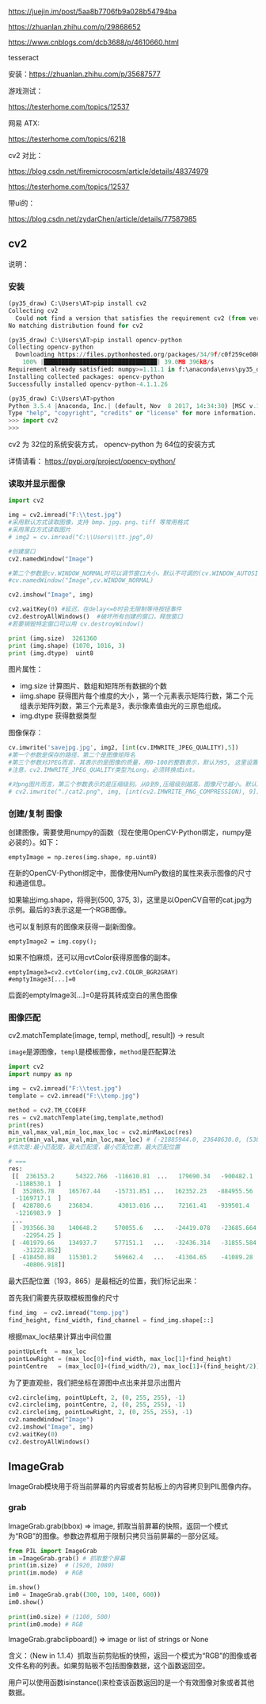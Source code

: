 https://juejin.im/post/5aa8b7706fb9a028b54794ba



https://zhuanlan.zhihu.com/p/29868652

https://www.cnblogs.com/dcb3688/p/4610660.html



tesseract 

安装：https://zhuanlan.zhihu.com/p/35687577





游戏测试：

https://testerhome.com/topics/12537



网易 ATX:

https://testerhome.com/topics/6218



cv2 对比：

https://blog.csdn.net/firemicrocosm/article/details/48374979

https://testerhome.com/topics/12537



带ui的：

https://blog.csdn.net/zydarChen/article/details/77587985



## cv2

说明：

### 安装

```python
(py35_draw) C:\Users\AT>pip install cv2  
Collecting cv2
  Could not find a version that satisfies the requirement cv2 (from versions: )
No matching distribution found for cv2

(py35_draw) C:\Users\AT>pip install opencv-python 
Collecting opencv-python
  Downloading https://files.pythonhosted.org/packages/34/9f/c0f259ce0869959b802fd1dfff5861fa9c0e72b1cfdd60867476bc70a310/opencv_python-4.1.1.26-cp35-cp35m-win_amd64.whl (39.0MB)
    100% |████████████████████████████████| 39.0MB 396kB/s
Requirement already satisfied: numpy>=1.11.1 in f:\anaconda\envs\py35_draw\lib\site-packages (from opencv-python)
Installing collected packages: opencv-python
Successfully installed opencv-python-4.1.1.26

(py35_draw) C:\Users\AT>python
Python 3.5.4 |Anaconda, Inc.| (default, Nov  8 2017, 14:34:30) [MSC v.1900 64 bit (AMD64)] on win32
Type "help", "copyright", "credits" or "license" for more information.
>>> import cv2
>>>
```

cv2 为 32位的系统安装方式， opencv-python 为 64位的安装方式

详情请看： https://pypi.org/project/opencv-python/



### 读取并显示图像

```python
import cv2

img = cv2.imread("F:\\test.jpg") 
#采用默认方式读取图像，支持 bmp、jpg、png、tiff 等常用格式
#采用黑白方式读取图片
# img2 = cv.imread("C:\\Users\\tt.jpg",0)

#创建窗口
cv2.namedWindow("Image") 

#第二个参数是cv.WINDOW_NORMAL时可以调节窗口大小，默认不可调的(cv.WINDOW_AUTOSIZE)
#cv.namedWindow("Image",cv.WINDOW_NORMAL)

cv2.imshow("Image", img)

cv2.waitKey(0) #延迟，在delay<=0时会无限制等待按钮事件
cv2.destroyAllWindows()  #破坏所有创建的窗口，释放窗口
#若要销毁特定窗口可以用 cv.destroyWindow()

print (img.size)  3261360
print (img.shape) (1070, 1016, 3)
print (img.dtype)  uint8
```

图片属性：

* img.size 计算图片、数组和矩阵所有数据的个数 
* iimg.shape 获得图片每个维度的大小 ，第一个元素表示矩阵行数，第二个元组表示矩阵列数，第三个元素是3，表示像素值由光的三原色组成。
* img.dtype  获得数据类型

图像保存：

```python
cv.imwrite('savejpg.jpg', img2, [int(cv.IMWRITE_JPEG_QUALITY),5])
#第一个参数是保存的路径，第二个是图像矩阵名
#第三个参数对JPEG而言，其表示的是图像的质量，用0-100的整数表示，默认为95, 这里设置成了5。 
#注意，cv2.IMWRITE_JPEG_QUALITY类型为Long，必须转换成int。

#对png图片而言，第三个参数表示的是压缩级别。从0到9,压缩级别越高，图像尺寸越小。默认级别为3
# cv2.imwrite("./cat2.png", img, [int(cv2.IMWRITE_PNG_COMPRESSION), 9]) 
```



### 创建/复制 图像

创建图像，需要使用numpy的函数（现在使用OpenCV-Python绑定，numpy是必装的）。如下：

```
emptyImage = np.zeros(img.shape, np.uint8) 
```

在新的OpenCV-Python绑定中，图像使用NumPy数组的属性来表示图像的尺寸和通道信息。

如果输出img.shape，将得到(500, 375, 3)，这里是以OpenCV自带的cat.jpg为示例。最后的3表示这是一个RGB图像。

也可以复制原有的图像来获得一副新图像。

```
emptyImage2 = img.copy(); 
```

如果不怕麻烦，还可以用cvtColor获得原图像的副本。

```
emptyImage3=cv2.cvtColor(img,cv2.COLOR_BGR2GRAY) 
#emptyImage3[...]=0 
```

后面的emptyImage3[...]=0是将其转成空白的黑色图像



### 图像匹配

cv2.matchTemplate(image, templ, method[, result]) → result

`image`是源图像，`templ`是模板图像，`method`是匹配算法

```python
import cv2
import numpy as np

img = cv2.imread("F:\\test.jpg")
template = cv2.imread("F:\\temp.jpg")

method = cv2.TM_CCOEFF
res = cv2.matchTemplate(img,template,method)
print(res)
min_val,max_val,min_loc,max_loc = cv2.minMaxLoc(res)
print(min_val,max_val,min_loc,max_loc) # (-21885944.0, 23648630.0, (538, 826), (193, 865))
#依次是:最小匹配度，最大匹配度，最小匹配位置，最大匹配位置

# === 
res:
 [[  236153.2      54322.766  -116610.81  ...   179690.34   -900482.1
  -1188530.1  ]
 [  352865.78    165767.44    -15731.851 ...   162352.23   -884955.56
  -1169717.1  ]
 [  428780.6     236834.       43013.016 ...    72161.41   -939501.4
  -1216983.9  ]
 ...
 [ -393566.38    140648.2     570055.6   ...   -24419.078   -23685.664
    -22954.25 ]
 [ -401979.66    134937.7     577151.1   ...   -32436.314   -31855.584
    -31222.852]
 [ -418450.88    115301.2     569662.4   ...   -41304.65    -41089.28
    -40806.918]]
```



最大匹配位置（193，865）是最相近的位置，我们标记出来：

首先我们需要先获取模板图像的尺寸

```python
find_img  = cv2.imread("temp.jpg")
find_height, find_width, find_channel = find_img.shape[::]
```

根据max_loc结果计算出中间位置

```python
pointUpLeft  = max_loc
pointLowRight = (max_loc[0]+find_width, max_loc[1]+find_height)
pointCentre   = (max_loc[0]+(find_width/2), max_loc[1]+(find_height/2))
```

为了更直观些，我们把坐标在源图中点出来并显示出图片

```python
cv2.circle(img, pointUpLeft, 2, (0, 255, 255), -1)
cv2.circle(img, pointCentre, 2, (0, 255, 255), -1)
cv2.circle(img, pointLowRight, 2, (0, 255, 255), -1)
cv2.namedWindow("Image")
cv2.imshow("Image", img)
cv2.waitKey(0)
cv2.destroyAllWindows()
```



## ImageGrab

ImageGrab模块用于将当前屏幕的内容或者剪贴板上的内容拷贝到PIL图像内存。

### grab

ImageGrab.grab(bbox) ⇒ image, 抓取当前屏幕的快照，返回一个模式为“RGB”的图像。参数边界框用于限制只拷贝当前屏幕的一部分区域。

```python
from PIL import ImageGrab
im =ImageGrab.grab() # 抓取整个屏幕
print(im.size)  # (1920, 1080)
print(im.mode)  # RGB

im.show()
im0 = ImageGrab.grab((300, 100, 1400, 600))
im0.show()
 
print(im0.size) # (1100, 500)
print(im0.mode) # RGB
```



ImageGrab.grabclipboard() ⇒ image or list of strings or None

含义：（New in 1.1.4）抓取当前剪贴板的快照，返回一个模式为“RGB”的图像或者文件名称的列表。如果剪贴板不包括图像数据，这个函数返回空。

用户可以使用函数isinstance()来检查该函数返回的是一个有效图像对象或者其他数据。

